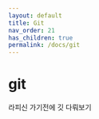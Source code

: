 ```yaml
---
layout: default
title: Git
nav_order: 21
has_children: true
permalink: /docs/git
---
```



# git

라피신 가기전에 깃 다뤄보기